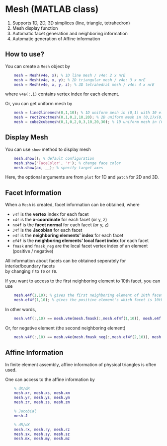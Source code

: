 # Mesh (MATLAB class)
1. Supports 1D, 2D, 3D simplices (line, triangle, tetrahedron)
2. Mesh display function
3. Automatic facet generation and neighboring information
4. Automatic generation of Affine information
## How to use?
You can create a `Mesh` object by
```MATLAB
    mesh = Mesh(v4e, x); % 1D line mesh / v4e: 2 x nrE
    mesh = Mesh(v4e, x, y); % 2D triangular mesh / v4e: 3 x nrE
    mesh = Mesh(v4e, x, y, z); % 3D tetrahedral mesh / v4e: 4 x nrE
```
where `v4e(:,i)` contains vertex index for each element.

Or, you can get uniform mesh by
```MATLAB
    mesh = line2linemesh(0,1,10); % 1D uniform mesh in (0,1) with 10 elements.
    mesh = rect2rectmesh(0,1,0,2,10,20); % 2D uniform mesh in (0,1)x(0,2) with 10 x 20 (x2) elements.
    mesh = cube2cubemesh(0,1,0,2,0,3,10,20,30); % 1D uniform mesh in (0,1)x(0,2)x(0,3) with 10 x 20 x 30 (x6) elements.
```

## Display Mesh
You can use `show` method to display mesh

```MATLAB
    mesh.show(); % default configuration
    mesh.show('FaceColor', 'r'); % change face color
    mesh.show(ax, __); % specify target axes
```
Here, the optional arguments are from `plot` for 1D and `patch` for 2D and 3D.



## Facet Information
When a `Mesh` is created, facet information can be obtained, where
- `v4f` is the __vertex__ index for each facet
- `x4f` is the __x-coordinate__ for each facet (or y, z)
- `nx4f` is the __facet normal__ for each facet (or y, z)
- `J4f` is the __Jacobian__ for each facet
- `e4f` is the __neighboring elements' index__ for each facet
- `ef4f` is the __neighboring elements' local facet index__ for each facet
- `fmask` and `fmask_neg` are the local facet vertex index of an element (positive / negative)

All information about facets can be obtained seperately for interior/boundary facets  
by changing `f` to `f0` or `f0`.

If you want to access to the first neighboring element to 10th facet, you can use
```MATLAB
    mesh.e4f(1,10); % gives the first neighboring element of 10th facet
    mesh.ef4f(1,10); % gives the positive element's which facet is 10th facet.
```
In other words,
```MATLAB
    mesh.v4f(:,10) == mesh.v4e(mesh.fmask(:,mesh.ef4f(1,10)), mesh.e4f(1,10))
```
Or, for negative element (the second neighboring element)
```MATLAB
    mesh.v4f(:,10) == mesh.v4e(mesh.fmask_neg(:,mesh.ef4f(2,10)), mesh.e4f(2,10))
```

## Affine Information
In finite element assembly, affine information of physical triangles is often used.

One can access to the affine information by
```MATLAB
    % dX/dR
    mesh.xr, mesh.xs, mesh.xm
    mesh.yr, mesh.ys, mesh.ym
    mesh.zr, mesh.zs, mesh.zm

    % Jacobial
    mesh.J

    % dR/dX
    mesh.rx, mesh.ry, mesh.rz
    mesh.sx, mesh.sy, mesh.sz
    mesh.mx, mesh.my, mesh.mz